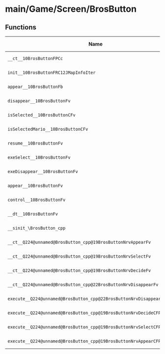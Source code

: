 # main/Game/Screen/BrosButton

## Functions

| Name | Address | Match % |
|------|---------|---------|
| `__ct__10BrosButtonFPCc` | `0x8034C288` | :x: (0.0%) |
| `init__10BrosButtonFRC12JMapInfoIter` | `0x8034C2D8` | :x: (0.0%) |
| `appear__10BrosButtonFb` | `0x8034C36C` | :x: (0.0%) |
| `disappear__10BrosButtonFv` | `0x8034C3C8` | :x: (0.0%) |
| `isSelected__10BrosButtonCFv` | `0x8034C3D0` | :x: (0.0%) |
| `isSelectedMario__10BrosButtonCFv` | `0x8034C3D8` | :x: (0.0%) |
| `resume__10BrosButtonFv` | `0x8034C3E0` | :x: (0.0%) |
| `exeSelect__10BrosButtonFv` | `0x8034C41C` | :x: (0.0%) |
| `exeDisappear__10BrosButtonFv` | `0x8034C4CC` | :x: (0.0%) |
| `appear__10BrosButtonFv` | `0x8034C52C` | :x: (0.0%) |
| `control__10BrosButtonFv` | `0x8034C530` | :x: (0.0%) |
| `__dt__10BrosButtonFv` | `0x8034C584` | :x: (0.0%) |
| `__sinit_\BrosButton_cpp` | `0x8034C5E0` | :x: (0.0%) |
| `__ct__Q224@unnamed@BrosButton_cpp@19BrosButtonNrvAppearFv` | `0x8034C61C` | :x: (0.0%) |
| `__ct__Q224@unnamed@BrosButton_cpp@19BrosButtonNrvSelectFv` | `0x8034C62C` | :x: (0.0%) |
| `__ct__Q224@unnamed@BrosButton_cpp@19BrosButtonNrvDecideFv` | `0x8034C63C` | :x: (0.0%) |
| `__ct__Q224@unnamed@BrosButton_cpp@22BrosButtonNrvDisappearFv` | `0x8034C64C` | :x: (0.0%) |
| `execute__Q224@unnamed@BrosButton_cpp@22BrosButtonNrvDisappearCFP5Spine` | `0x8034C65C` | :x: (0.0%) |
| `execute__Q224@unnamed@BrosButton_cpp@19BrosButtonNrvDecideCFP5Spine` | `0x8034C664` | :x: (0.0%) |
| `execute__Q224@unnamed@BrosButton_cpp@19BrosButtonNrvSelectCFP5Spine` | `0x8034C668` | :x: (0.0%) |
| `execute__Q224@unnamed@BrosButton_cpp@19BrosButtonNrvAppearCFP5Spine` | `0x8034C670` | :x: (0.0%) |